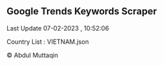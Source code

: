 

## Google Trends Keywords Scraper 
 
Last Update 07-02-2023 , 10:52:06

Country List :
VIETNAM.json



© Abdul Muttaqin 
